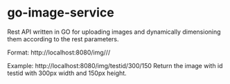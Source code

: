 # go-image-service

Rest API written in GO for uploading images and dynamically dimensioning them according to the rest parameters.

Format:
http://localhost:8080/img/<image id>/<width>/<height>

Example:
http://localhost:8080/img/testid/300/150
Return the image with id testid with 300px width and 150px height.
